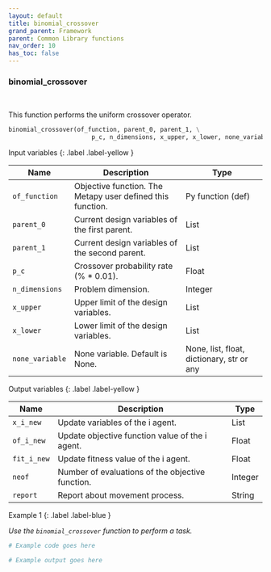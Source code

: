 ```yaml
---
layout: default
title: binomial_crossover
grand_parent: Framework
parent: Common Library functions
nav_order: 10
has_toc: false
---
```


<h3>binomial_crossover</h3>

<br>

<p align = "justify">
    This function performs the uniform crossover operator. 
</p>

```python
binomial_crossover(of_function, parent_0, parent_1, \
                       p_c, n_dimensions, x_upper, x_lower, none_variable=None)
```

Input variables
{: .label .label-yellow }

<table style = "width:100%">
    <thead>
      <tr>
        <th>Name</th>
        <th>Description</th>
        <th>Type</th>
      </tr>
    </thead>
    <tr>
        <td><code>of_function</code></td>
        <td>Objective function. The Metapy user defined this function.</td>
        <td>Py function (def)</td>
    </tr>
    <tr>
        <td><code>parent_0</code></td>
        <td>Current design variables of the first parent.</td>
        <td>List</td>
    </tr>
    <tr>
        <td><code>parent_1</code></td>
        <td>Current design variables of the second parent.</td>
        <td>List</td>
    </tr>
    <tr>
        <td><code>p_c</code></td>
        <td>Crossover probability rate (% * 0.01).</td>
        <td>Float</td>
    </tr>
    <tr>
        <td><code>n_dimensions</code></td>
        <td>Problem dimension.</td>
        <td>Integer</td>
    </tr>
    <tr>
        <td><code>x_upper</code></td>
        <td>Upper limit of the design variables.</td>
        <td>List</td>
    </tr>
    <tr>
        <td><code>x_lower</code></td>
        <td>Lower limit of the design variables.</td>
        <td>List</td>
    </tr>
    <tr>
        <td><code>none_variable</code></td>
        <td>None variable. Default is None.</td>
        <td>None, list, float, dictionary, str or any</td>
    </tr>
</table>

Output variables
{: .label .label-yellow }

<table style = "width:100%">
    <thead>
      <tr>
        <th>Name</th>
        <th>Description</th>
        <th>Type</th>
      </tr>
    </thead>
    <tr>
        <td><code>x_i_new</code></td>
        <td>Update variables of the i agent.</td>
        <td>List</td>
    </tr>
    <tr>
        <td><code>of_i_new</code></td>
        <td>Update objective function value of the i agent.</td>
        <td>Float</td>
    </tr>
    <tr>
        <td><code>fit_i_new</code></td>
        <td>Update fitness value of the i agent.</td>
        <td>Float</td>
    </tr>
    <tr>
        <td><code>neof</code></td>
        <td>Number of evaluations of the objective function.</td>
        <td>Integer</td>
    </tr>
    <tr>
        <td><code>report</code></td>
        <td>Report about movement process.</td>
        <td>String</td>
    </tr>
</table>

Example 1
{: .label .label-blue }

<p align = "justify">
    <i>
        Use the <code>binomial_crossover</code> function to perform a task.
    </i>
</p>

```python
# Example code goes here
```

```bash
# Example output goes here
```

